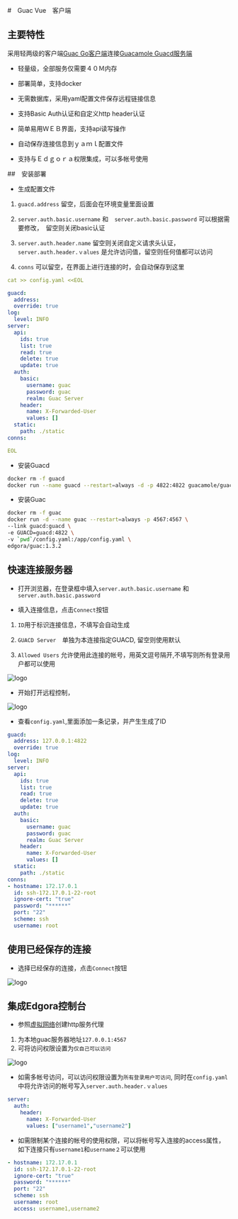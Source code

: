#　Guac Vue　客户端

## 主要特性

采用轻两级的客户端[Guac Go客户端](https://github.com/EdgoraCN/guac)连接[Guacamole Guacd服务端](https://hub.docker.com/r/guacamole/guacd)

* 轻量级，全部服务仅需要４０Ｍ内存

* 部署简单，支持docker

* 无需数据库，采用yaml配置文件保存远程链接信息

* 支持Basic Auth认证和自定义http header认证

* 简单易用ＷＥＢ界面，支持api读写操作

* 自动保存连接信息到ｙａｍｌ配置文件

* 支持与Ｅｄｇｏｒａ权限集成，可以多帐号使用

##　安装部署

* 生成配置文件

 1. `guacd.address` 留空，后面会在环境变量里面设置

 2. `server.auth.basic.username` 和　`server.auth.basic.password` 可以根据需要修改，　留空则关闭basic认证

 3. `server.auth.header.name` 留空则关闭自定义请求头认证，　`server.auth.header.ｖalues` 是允许访问值，留空则任何值都可以访问

 4. `conns` 可以留空，在界面上进行连接的时，会自动保存到这里

```yaml
cat >> config.yaml <<EOL

guacd:
  address:
  override: true
log:
  level: INFO
server:
  api:
    ids: true
    list: true
    read: true
    delete: true
    update: true
  auth:
    basic:
      username: guac
      password: guac
      realm: Guac Server
    header:
      name: X-Forwarded-User
      values: []
  static:
    path: ./static
conns:

EOL
```

* 安装Guacd

```bash
docker rm -f guacd
docker run --name guacd --restart=always -d -p 4822:4822 guacamole/guacd
```

* 安装Guac

```bash
docker rm -f guac
docker run -d --name guac --restart=always -p 4567:4567 \
--link guacd:guacd \
-e GUACD=guacd:4822 \
-v `pwd`/config.yaml:/app/config.yaml \
edgora/guac:1.3.2
```

## 快速连接服务器

* 打开浏览器，在登录框中填入`server.auth.basic.username` 和　`server.auth.basic.password`

* 填入连接信息，点击`Connect`按钮

 1. `ID`用于标识连接信息，不填写会自动生成

 2. `GUACD Server`　单独为本连接指定GUACD, 留空则使用默认

 3. `Allowed Users` 允许使用此连接的帐号，用英文逗号隔开,不填写则所有登录用户都可以使用

![logo](_media/guac-connect.png)

* 开始打开远程控制，

![logo](_media/guac-ssh.png)

* 查看`config.yaml`,里面添加一条记录，并产生生成了ID

```yaml
guacd:
  address: 127.0.0.1:4822
  override: true
log:
  level: INFO
server:
  api:
    ids: true
    list: true
    read: true
    delete: true
    update: true
  auth:
    basic:
      username: guac
      password: guac
      realm: Guac Server
    header:
      name: X-Forwarded-User
      values: []
  static:
    path: ./static
conns:
- hostname: 172.17.0.1
  id: ssh-172.17.0.1-22-root
  ignore-cert: "true"
  password: "******"
  port: "22"
  scheme: ssh
  username: root
```

## 使用已经保存的连接

* 选择已经保存的连接，点击`Connect`按钮

![logo](_media/guac-id.png)

## 集成Edgora控制台

* 参照[虚拟网络](custom-navbar.md)创建http服务代理
 
 1. 为本地guac服务器地址`127.0.0.1:4567`
 2. 可将访问权限设置为`仅自己可以访问`

![logo](_media/guac-nat.png)

* 如需多帐号访问，可以访问权限设置为`所有登录用户可访问`, 同时在`config.yaml`中将允许访问的帐号写入`server.auth.header.ｖalues`

```yaml
server:
  auth:
    header:
      name: X-Forwarded-User
      values: ["username1","username2"]
```

* 如需限制某个连接的帐号的使用权限，可以将帐号写入连接的access属性，　如下连接只有`username1`和`username２`可以使用

```yaml
- hostname: 172.17.0.1
  id: ssh-172.17.0.1-22-root
  ignore-cert: "true"
  password: "******"
  port: "22"
  scheme: ssh
  username: root
  access: username1,username2
```